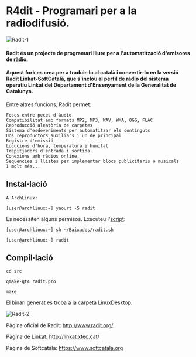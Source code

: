 R4dit - Programari per a la radiodifusió.
=============================================

![Radit-1](https://raw.githubusercontent.com/jfperini/radit/master/screenshots/radit-header.jpg "Radit-1")

#### Radit és un projecte de programari lliure per a l'automatització d'emisores de ràdio.
#### Aquest fork es crea per a traduir-lo al català i convertir-lo en la versió Radit Linkat-SoftCatalà, que s'inclou al perfil de ràdio del sistema operatiu Linkat del Departament d'Ensenyament de la Generalitat de Catalunya.


Entre altres funcions, Radit permet:

    Foses entre peces d'àudio
    Compatibilitat amb formats MP2, MP3, WAV, WMA, OGG, FLAC
    Reproducció aleatòria de carpetes
    Sistema d'esdeveniments per automatitzar els continguts
    Dos reproductors auxiliars i un de principal
    Registre d'emissió
    Locucions d'hora, temperatura i humitat
    Trepitjadors d'entrada i sortida.
    Conexions amb ràdios online.
    Seqüències i llistes per implementar blocs publicitaris o musicals
    I molt més...

## Instal·lació

    A ArchLinux:

    [user@archlinux:~] yaourt -S radit
    
Es necessiten alguns permisos. Executeu l'[script](https://github.com/jfperini/radit/blob/master/radit.sh):

    [user@archlinux:~] sh ~/Baixades/radit.sh
    
    [user@archlinux:~] radit

## Compil·lació

    cd src

    qmake-qt4 radit.pro

    make

El binari generat es troba a la carpeta LinuxDesktop.

![Radit-2](https://raw.githubusercontent.com/jfperini/radit/master/screenshots/radit-footer.jpg "Radit-2")

Pàgina oficial de Radit: http://www.radit.org/

Pàgina de Linkat: http://linkat.xtec.cat/

Pàgina de Softcatalà: https://www.softcatala.org


